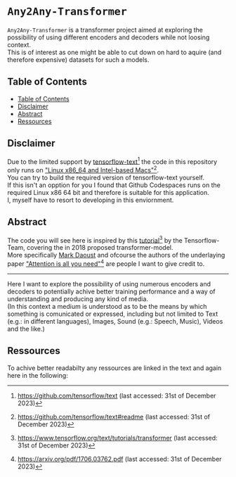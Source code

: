 # `Any2Any-Transformer`
`Any2Any-Transformer` is a transformer project aimed at exploring the possibility of using
different encoders and decoders while not loosing context.
<br>
This is of interest as one might be able to cut down on hard to aquire
(and therefore expensive) datasets for such a models.


## Table of Contents
- [Table of Contents](https://github.com/clwalther/Any2Any-Transformer#Table-of-Contents)
- [Disclaimer](https://github.com/clwalther/Any2Any-Transformer#Disclaimer)
- [Abstract](https://github.com/clwalther/Any2Any-Transformer#Abstract)
- [Ressources](https://github.com/clwalther/Any2Any-Transformer#Ressources)


## Disclaimer
Due to the limited support by [tensorflow-text](https://github.com/tensorflow/text)[^1]
the code in this repository only runs
on ["Linux x86_64 and Intel-based Macs"](https://github.com/tensorflow/text#readme)[^2].
<br>
You can try to build the required version of tensorflow-text yourself.
<br>
If this isn't an opption for you I found that Github Codespaces runs on the required
Linux x86 64 bit and therefore is suitable for this application.
<br>
I, myself have to resort to developing in this enviornment.


## Abstract
The code you will see here is inspired by this
[tutorial](https://www.tensorflow.org/text/tutorials/transformer)[^3] by the
Tensorflow-Team, covering the in 2018 proposed transformer-model.
<br>
More specifically [Mark Daoust](https://github.com/MarkDaoust) and ofcourse the authors
of the underlaying paper ["Attention is all you need"](https://arxiv.org/pdf/1706.03762.pdf)[^4]
are people I want to give credit to.

---

Here I want to explore the possibility of using numerous encoders and decoders to
potentially achive better training performance and a way of understanding and producing
any kind of media.
<br>
(In this context a medium is understood as to be the means by which something is comunicated
or expressed, including but not limited to Text (e.g.: in different languages), Images, Sound
(e.g.: Speech, Music), Videos and the like.)


## Ressources
To achive better readabilty any ressources are linked in the text and again here in the following:

[^1]: https://github.com/tensorflow/text (last accessed: 31st of December 2023)
[^2]: https://github.com/tensorflow/text#readme (last accessed: 31st of December 2023)
[^3]: https://www.tensorflow.org/text/tutorials/transformer (last accessed: 31st of December 2023)
[^4]: https://arxiv.org/pdf/1706.03762.pdf (last accessed: 31st of December 2023)
